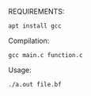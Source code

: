 REQUIREMENTS:
```
apt install gcc
```

Compilation:
```
gcc main.c function.c
```

Usage:
```
./a.out file.bf
```